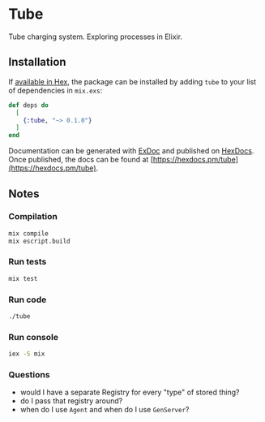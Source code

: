 # Tube

Tube charging system. Exploring processes in Elixir.

## Installation

If [available in Hex](https://hex.pm/docs/publish), the package can be installed
by adding `tube` to your list of dependencies in `mix.exs`:

```elixir
def deps do
  [
    {:tube, "~> 0.1.0"}
  ]
end
```

Documentation can be generated with [ExDoc](https://github.com/elixir-lang/ex_doc) and published on [HexDocs](https://hexdocs.pm). Once published, the docs can be found at [https://hexdocs.pm/tube](https://hexdocs.pm/tube).

## Notes

### Compilation

```sh
mix compile
mix escript.build
```

### Run tests

```sh
mix test
```

### Run code

```sh
./tube
```

### Run console

```sh
iex -S mix
```



### Questions

* would I have a separate Registry for every "type" of stored thing?
* do I pass that registry around?
* when do I use `Agent` and when do I use `GenServer`?